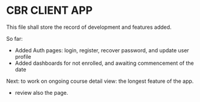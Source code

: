 # CBR CLIENT APP

This file shall store the record of development and features added.

So far:
- Added Auth pages: login, register, recover password, and update user profile 
- Added dashboards for not enrolled, and awaiting commencement of the date


Next: to work on ongoing course detail view: the longest feature of the app.
- review also the page.

